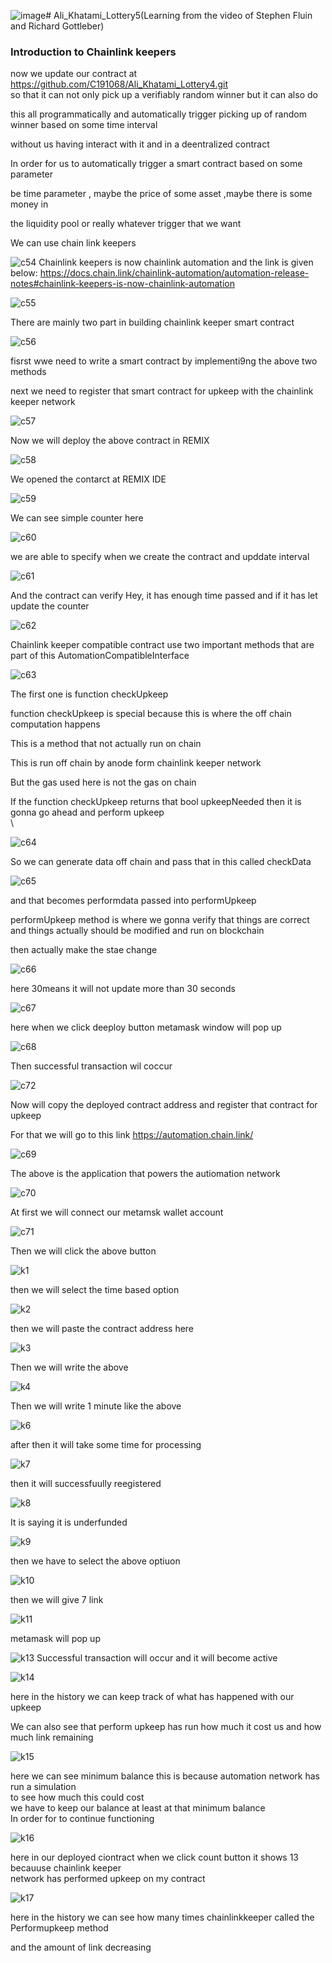 ![image](https://github.com/C191068/Ali_Khatami_Lottery5/assets/89090776/cd9f39fc-431b-48b6-ade6-b627286ea5fe)# Ali_Khatami_Lottery5(Learning from the video of Stephen Fluin and Richard Gottleber)

### Introduction to Chainlink keepers 

now we update our contract at https://github.com/C191068/Ali_Khatami_Lottery4.git<br>
so that it can not only pick up a verifiably random winner but it can also do <br>

this all programmatically and automatically trigger picking up of random winner based on some time interval <br>

without us having interact with it and in a deentralized contract  <br>

In order for us to automatically  trigger a smart contract based on some parameter <br>

be time parameter , maybe the price of some asset ,maybe there is some money in <br>

the liquidity pool or really whatever trigger that we want  <br>

We can use chain link keepers <br>

![c54](https://github.com/C191068/Ali_Khatami_Lottery5/assets/89090776/e57ceaf3-e63d-44cd-b694-dfdb89ef3208)
Chainlink keepers is now chainlink automation and the link is given below:
https://docs.chain.link/chainlink-automation/automation-release-notes#chainlink-keepers-is-now-chainlink-automation

![c55](https://github.com/C191068/Ali_Khatami_Lottery5/assets/89090776/7aef0a10-8f84-43ab-8e41-42d2cd48b94d)

There are mainly two part in building chainlink keeper  smart contract <br>


![c56](https://github.com/C191068/Ali_Khatami_Lottery5/assets/89090776/b4829e64-f778-4e5a-94aa-d27453531f0c)

fisrst wwe need to write a smart contract by implementi9ng the above two methods <br>

next we need to register that smart contract for upkeep with the chainlink keeper network <br>

![c57](https://github.com/C191068/Ali_Khatami_Lottery5/assets/89090776/d9bc798d-e8f0-4de6-be28-073c658f7b1a)

Now we will deploy the above contract in REMIX <br>

![c58](https://github.com/C191068/Ali_Khatami_Lottery5/assets/89090776/15daf5a1-be8a-4ae6-93fa-e46c17d2511e)

We opened the contarct at REMIX IDE <br>


![c59](https://github.com/C191068/Ali_Khatami_Lottery5/assets/89090776/308c0973-e4ab-4dcf-a11c-ec376f187695)

We can see simple counter here <br>

![c60](https://github.com/C191068/Ali_Khatami_Lottery5/assets/89090776/cf12803a-dc01-4efd-9714-8e40767f2392)

we are able to specify when we create the contract and upddate interval <br>

![c61](https://github.com/C191068/Ali_Khatami_Lottery5/assets/89090776/99ca7e33-a2ef-4e2a-95ff-db20a73aca7c)


And the contract can verify Hey, it has enough time passed and if it has let update the counter <br>




![c62](https://github.com/C191068/Ali_Khatami_Lottery5/assets/89090776/99a46e07-5ea7-46e8-a072-a14f7109fdca)

Chainlink keeper compatible contract use two important methods that are part of this AutomationCompatibleInterface <br>

![c63](https://github.com/C191068/Ali_Khatami_Lottery5/assets/89090776/0003f1a1-b4b8-4a4a-9bd8-b73e5e1b3bb6)

The first one is function checkUpkeep  <br>

function checkUpkeep is special because this is where the off chain computation happens <br>

This is a method that not actually run on chain <br>

This is run off chain by anode form chainlink keeper network <br>

But the gas used here is not the gas on chain <br>

If the function checkUpkeep returns that bool upkeepNeeded then it is gonna go ahead and perform upkeep <br>\

![c64](https://github.com/C191068/Ali_Khatami_Lottery5/assets/89090776/6da62ee8-66b3-47ec-b496-74e7931fa038)

So we can generate data off chain  and pass that in this called checkData <br>

![c65](https://github.com/C191068/Ali_Khatami_Lottery5/assets/89090776/cedf677f-e934-42c9-90ed-bcf5df41085b)

and that becomes performdata passed into performUpkeep <br>

performUpkeep method is where we gonna verify that things are correct <br>
and things actually should be modified and run on blockchain <br>

then actually make the stae change <br>


![c66](https://github.com/C191068/Ali_Khatami_Lottery5/assets/89090776/56c1e3bc-28e9-4188-a595-e15db35d9f31)

here 30means it will not update more than 30 seconds <br>

![c67](https://github.com/C191068/Ali_Khatami_Lottery5/assets/89090776/706cbe86-25ae-4966-8ff7-9b96db205524)

here when we click deeploy button metamask window will pop up <br>

![c68](https://github.com/C191068/Ali_Khatami_Lottery5/assets/89090776/4fd7b81f-554c-454e-8087-35cbcb52a522)

Then successful transaction wil coccur <br>

![c72](https://github.com/C191068/Ali_Khatami_Lottery5/assets/89090776/c04d9bcb-81fb-4141-92ff-262d95cb599e)

Now will copy the deployed contract address and register that contract for upkeep <br>

For that we will go to this link https://automation.chain.link/

![c69](https://github.com/C191068/Ali_Khatami_Lottery5/assets/89090776/98237c06-1ebc-41f4-86e1-73a04a2f27d9)

The above is the application that powers the autiomation network <br>

![c70](https://github.com/C191068/Ali_Khatami_Lottery5/assets/89090776/4ba65acf-64ef-4985-ac58-1ade24ec145c)

At first we will connect our metamsk wallet account <br>

![c71](https://github.com/C191068/Ali_Khatami_Lottery5/assets/89090776/8929dfe7-be47-4c90-99c3-9b177f75d8e2)

Then we will click the above button <br>

![k1](https://github.com/C191068/Ali_Khatami_Lottery5/assets/89090776/573e8ac6-db80-4765-9059-9bf7fa3f5096)

then we will select the time based option <br>

![k2](https://github.com/C191068/Ali_Khatami_Lottery5/assets/89090776/4defe603-e24a-4f3b-8c6e-c8c35011ec52)

then we will paste the contract address here <br>

![k3](https://github.com/C191068/Ali_Khatami_Lottery5/assets/89090776/9f3831af-43c1-4f81-bc14-ebcbecd1ad1f)

Then we will write the above <br>

![k4](https://github.com/C191068/Ali_Khatami_Lottery5/assets/89090776/010670b0-3bcf-4215-b101-37adc39479f0)

Then we will write 1 minute like the above <br>


![k6](https://github.com/C191068/Ali_Khatami_Lottery5/assets/89090776/712ae1de-214e-44e3-88cb-221e40e4216a)

after then it will take some time for processing  <br>

![k7](https://github.com/C191068/Ali_Khatami_Lottery5/assets/89090776/06ce29e5-41cf-45b8-931e-11c0909c2bea)

then it will successfuully reegistered <br>

![k8](https://github.com/C191068/Ali_Khatami_Lottery5/assets/89090776/52ef0bf7-b051-4b01-b6bf-d559800cdb03)

It is saying it is underfunded <br>

![k9](https://github.com/C191068/Ali_Khatami_Lottery5/assets/89090776/32bce35c-90da-48c3-9adb-8216ae62b11d)

then we have to select the above optiuon <br>

![k10](https://github.com/C191068/Ali_Khatami_Lottery5/assets/89090776/cdcca891-4327-466f-af1a-90c267cb9b6b)

then we will give 7 link <br>

![k11](https://github.com/C191068/Ali_Khatami_Lottery5/assets/89090776/c397d34a-d867-45cb-a763-8814d542d7da)

metamask will pop up  <br>

![k13](https://github.com/C191068/Ali_Khatami_Lottery5/assets/89090776/f2886c11-68d3-45b8-b9a6-97208fe7175e)
Successful transaction will occur and it will become active <br>


![k14](https://github.com/C191068/Ali_Khatami_Lottery5/assets/89090776/4bb303bd-8d6c-4221-b2d8-207e464b96e4)

here in the history we can keep track of what has happened with our upkeep <br>

We can also see that perform upkeep has run how much it cost us and how much link remaining <br>


![k15](https://github.com/C191068/Ali_Khatami_Lottery5/assets/89090776/c5a9a962-5bf1-4a6c-b5e8-d0f206aebda9)

here we can see minimum balance this is because automation network has run a simulation<br>
to see how much this could cost <br>
we have to keep our balance at least at that minimum balance <br>
In order for to continue functioning <br>

![k16](https://github.com/C191068/Ali_Khatami_Lottery5/assets/89090776/94d53121-422a-45a4-b225-12c35e6c12fa)

here in our deployed ciontract when we click count button it shows 13 becauuse chainlink keeper <br>
network has performed upkeep on my contract <br>

![k17](https://github.com/C191068/Ali_Khatami_Lottery5/assets/89090776/c7049450-6532-4910-800b-583f4ffb9a95)

here in the history we can see how many times chainlinkkeeper called the Performupkeep method <br>

and the amount of link decreasing <br>

























